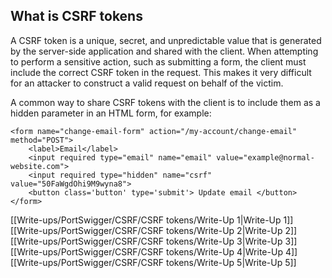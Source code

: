 
## What is CSRF tokens

A CSRF token is a unique, secret, and unpredictable value that is generated by the server-side application and shared with the client. When attempting to perform a sensitive action, such as submitting a form, the client must include the correct CSRF token in the request. This makes it very difficult for an attacker to construct a valid request on behalf of the victim.

A common way to share CSRF tokens with the client is to include them as a hidden parameter in an HTML form, for example:

```
<form name="change-email-form" action="/my-account/change-email" method="POST">
	<label>Email</label>
	<input required type="email" name="email" value="example@normal-website.com">
	<input required type="hidden" name="csrf" value="50FaWgdOhi9M9wyna8">
	<button class='button' type='submit'> Update email </button>
</form>

```

[[Write-ups/PortSwigger/CSRF/CSRF tokens/Write-Up 1|Write-Up 1]]
[[Write-ups/PortSwigger/CSRF/CSRF tokens/Write-Up 2|Write-Up 2]]
[[Write-ups/PortSwigger/CSRF/CSRF tokens/Write-Up 3|Write-Up 3]]
[[Write-ups/PortSwigger/CSRF/CSRF tokens/Write-Up 4|Write-Up 4]]
[[Write-ups/PortSwigger/CSRF/CSRF tokens/Write-Up 5|Write-Up 5]]


